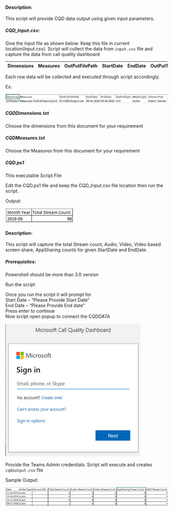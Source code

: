 #### Description:

This script will provide CQD data output using given input parameters.

##### CQD_Input.csv:

Give the input file as shown below. Keep this file in current location(Input.csv). Script will collect the data from `input.csv` file and capture the data from call quality dashboard

 |Dimensions  |	Measures| OutPutFilePath |	StartDate| EndDate | OutPutType	| MediaType	| IsServerPair |
 |------------|---------|----------------|-----------|---------|------------|-----------|--------------|


 Each row data will be collected and executed through script accordingly.

 Ex:

 ![Example](https://github.com/Geetha63/MS-Teams-Scripts/blob/master/Images/CQD-Example.png)

 ##### CQDDimensions.txt

 Choose the dimensions from this document for your requirement

 ##### CQDMeasures.txt

 Choose the Measures from this document for your requirement

 ##### CQD.ps1

 This executable Script File

 Edit the CQD.ps1 file and keep the CQD_Input.csv file location then run the script.

 Output:

 ![Output](https://github.com/Geetha63/MS-Teams-Scripts/blob/master/Images/CQD-output.png)



#### Description:

This script will capture the total Stream count, Audio, Video, Video based screen share, AppSharing counts for given StartDate and EndDate.

##### Prerequisites:

Powershell should be more than 3.0 version

Run the script

Once you run the script it will prompt for \
Start Date – “Please Provide Start Date” \
End Date – “Please Provide End date” \
Press enter to continue \
Now script open popup to connect the CQDDATA 

![Signin](https://github.com/Geetha63/MS-Teams-Scripts/blob/master/Images/CQD-Signin.png)

Provide the Teams Admin credentials. Script will execute and creates `cqdoutput.csv` file

Sample Output:

![SampleOutput](https://github.com/Geetha63/MS-Teams-Scripts/blob/master/Images/CQD-SampleOutput.png)


